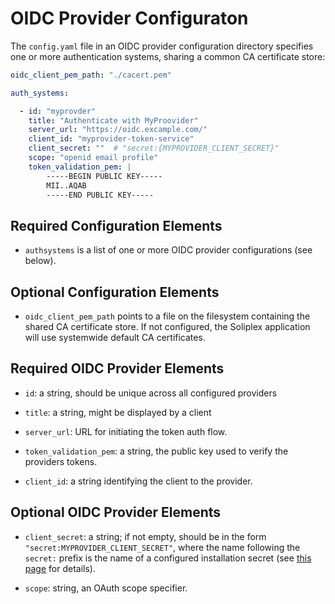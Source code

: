 # OIDC Provider Configuraton

The `config.yaml` file in an OIDC provider configuration directory specifies
one or more authentication systems, sharing a common CA certificate
store:

```yaml
oidc_client_pem_path: "./cacert.pem"

auth_systems:

  - id: "myprovder"
    title: "Authenticate with MyProovider"
    server_url: "https://oidc.excample.com/"
    client_id: "myprovider-token-service"
    client_secret: ""  # "secret:{MYPROVIDER_CLIENT_SECRET}"
    scope: "openid email profile"
    token_validation_pem: |
        -----BEGIN PUBLIC KEY-----
        MII..AQAB
        -----END PUBLIC KEY-----
```

## Required Configuration Elements

- `authsystems` is a list of one or more OIDC provider configurations
  (see below).

## Optional Configuration Elements

- `oidc_client_pem_path` points to a file on the filesystem containing
  the shared CA certificate store.  If not configured, the Soliplex
  application will use systemwide default CA certificates.

## Required OIDC Provider Elements

- `id`: a string, should be unique across all configured providers

- `title`: a string, might be displayed by a client

- `server_url`: URL for initiating the token auth flow.

- `token_validation_pem`: a string, the public key used to verify
   the providers tokens.

- `client_id`: a string identifying the client to the provider.

## Optional OIDC Provider Elements

- `client_secret`: a string;  if not empty, should be in the form
  `"secret:MYPROVIDER_CLIENT_SECRET"`, where the name following the
  `secret:` prefix is the name of a configured installation secret
  (see [this page](secrets.md) for details).

- `scope`: string, an OAuth scope specifier.

